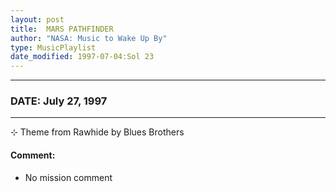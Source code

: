 ```yaml
---
layout: post
title:  MARS PATHFINDER
author: "NASA: Music to Wake Up By"
type: MusicPlaylist
date_modified: 1997-07-04:Sol 23
---
```


----
### DATE: July 27, 1997
----
⊹ Theme from Rawhide by Blues Brothers

#### Comment:
* No mission comment
